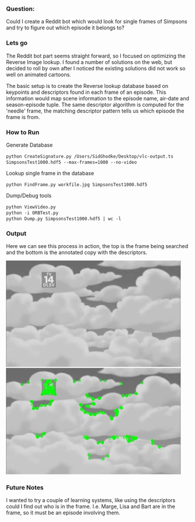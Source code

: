 ### Question:
Could I create a Reddit bot which would look for single frames of Simpsons and try to figure out which episode it belongs to?

### Lets go
The Reddit bot part seems straight forward, so I focused on optimizing the Reverse Image lookup.  I found a number of solutions on the web, but decided to roll by own after I noticed the existing solutions did not work so well on animated cartoons.

The basic setup is to create the Reverse lookup database based on keypoints and descriptors found in each frame of an episode.  This information would map scene information to the episode name, air-date and season-episode tuple.  The same descriptor algorithm is computed for the 'needle' frame, the matching descriptor pattern tells us which episode the frame is from.  

### How to Run
Generate Database
```
python CreateSignature.py /Users/SidGhodke/Desktop/vlc-output.ts SimpsonsTest1000.hdf5 --max-frames=1000 --no-video
```

Lookup single frame in the database
```
python FindFrame.py workfile.jpg SimpsonsTest1000.hdf5 
```

Dump/Debug tools
```
python ViewVideo.py 
python -i ORBTest.py 
python Dump.py SimpsonsTest1000.hdf5 | wc -l
```

### Output

Here we can see this process in action, the top is the frame being searched and the bottom is the annotated copy with the descriptors.

![Sample Frame](workfile.jpg)
![Found keypoints/descriptors using ORB algorithm](workfile2.jpg)

### Future Notes

I wanted to try a couple of learning systems, like using the descriptors could I find out who is in the frame.  I.e. Marge, Lisa and Bart are in the frame, so it must be an episode involving them.
